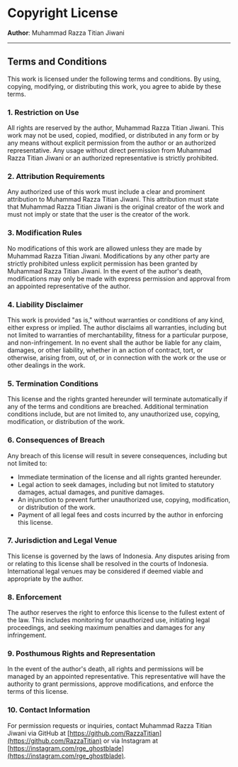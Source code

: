 # Copyright License

**Author**: Muhammad Razza Titian Jiwani

---

## Terms and Conditions

This work is licensed under the following terms and conditions. By using, copying, modifying, or distributing this work, you agree to abide by these terms.

### 1. Restriction on Use

All rights are reserved by the author, Muhammad Razza Titian Jiwani. This work may not be used, copied, modified, or distributed in any form or by any means without explicit permission from the author or an authorized representative. Any usage without direct permission from Muhammad Razza Titian Jiwani or an authorized representative is strictly prohibited.

### 2. Attribution Requirements

Any authorized use of this work must include a clear and prominent attribution to Muhammad Razza Titian Jiwani. This attribution must state that Muhammad Razza Titian Jiwani is the original creator of the work and must not imply or state that the user is the creator of the work.

### 3. Modification Rules

No modifications of this work are allowed unless they are made by Muhammad Razza Titian Jiwani. Modifications by any other party are strictly prohibited unless explicit permission has been granted by Muhammad Razza Titian Jiwani. In the event of the author's death, modifications may only be made with express permission and approval from an appointed representative of the author.

### 4. Liability Disclaimer

This work is provided "as is," without warranties or conditions of any kind, either express or implied. The author disclaims all warranties, including but not limited to warranties of merchantability, fitness for a particular purpose, and non-infringement. In no event shall the author be liable for any claim, damages, or other liability, whether in an action of contract, tort, or otherwise, arising from, out of, or in connection with the work or the use or other dealings in the work.

### 5. Termination Conditions

This license and the rights granted hereunder will terminate automatically if any of the terms and conditions are breached. Additional termination conditions include, but are not limited to, any unauthorized use, copying, modification, or distribution of the work.

### 6. Consequences of Breach

Any breach of this license will result in severe consequences, including but not limited to:

- Immediate termination of the license and all rights granted hereunder.
- Legal action to seek damages, including but not limited to statutory damages, actual damages, and punitive damages.
- An injunction to prevent further unauthorized use, copying, modification, or distribution of the work.
- Payment of all legal fees and costs incurred by the author in enforcing this license.

### 7. Jurisdiction and Legal Venue

This license is governed by the laws of Indonesia. Any disputes arising from or relating to this license shall be resolved in the courts of Indonesia. International legal venues may be considered if deemed viable and appropriate by the author.

### 8. Enforcement

The author reserves the right to enforce this license to the fullest extent of the law. This includes monitoring for unauthorized use, initiating legal proceedings, and seeking maximum penalties and damages for any infringement.

### 9. Posthumous Rights and Representation

In the event of the author's death, all rights and permissions will be managed by an appointed representative. This representative will have the authority to grant permissions, approve modifications, and enforce the terms of this license.

### 10. Contact Information

For permission requests or inquiries, contact Muhammad Razza Titian Jiwani via GitHub at [https://github.com/RazzaTitian](https://github.com/RazzaTitian) or via Instagram at [https://instagram.com/rge_ghostblade](https://instagram.com/rge_ghostblade).
